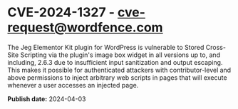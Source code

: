 # CVE-2024-1327 - cve-request@wordfence.com

The Jeg Elementor Kit plugin for WordPress is vulnerable to Stored Cross-Site Scripting via the plugin's image box widget in all versions up to, and including, 2.6.3 due to insufficient input sanitization and output escaping. This makes it possible for authenticated attackers with contributor-level and above permissions to inject arbitrary web scripts in pages that will execute whenever a user accesses an injected page.

**Publish date:** 2024-04-03
